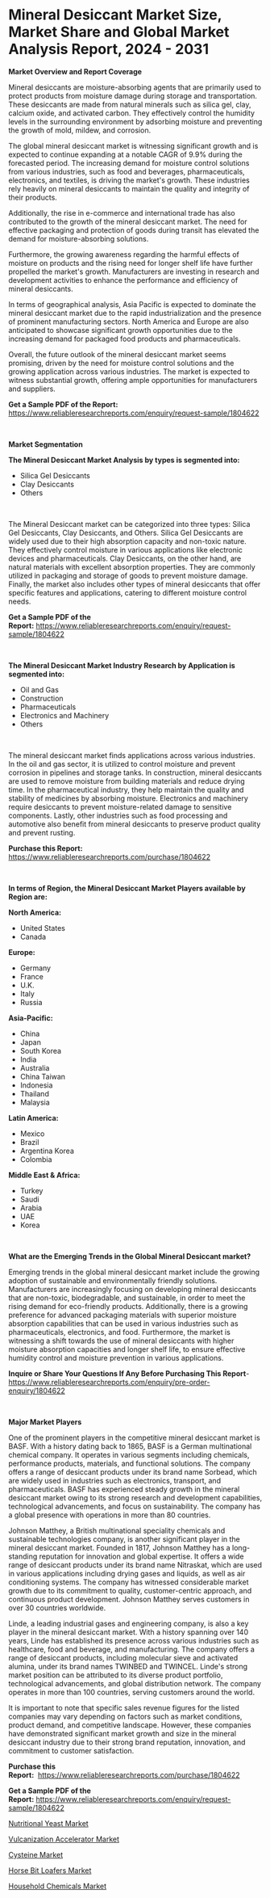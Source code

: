 <p><h1>Mineral Desiccant Market Size, Market Share and Global Market Analysis Report, 2024 - 2031</h1></p><p><strong>Market Overview and Report Coverage</strong></p>
<p><p>Mineral desiccants are moisture-absorbing agents that are primarily used to protect products from moisture damage during storage and transportation. These desiccants are made from natural minerals such as silica gel, clay, calcium oxide, and activated carbon. They effectively control the humidity levels in the surrounding environment by adsorbing moisture and preventing the growth of mold, mildew, and corrosion.</p><p>The global mineral desiccant market is witnessing significant growth and is expected to continue expanding at a notable CAGR of 9.9% during the forecasted period. The increasing demand for moisture control solutions from various industries, such as food and beverages, pharmaceuticals, electronics, and textiles, is driving the market's growth. These industries rely heavily on mineral desiccants to maintain the quality and integrity of their products.</p><p>Additionally, the rise in e-commerce and international trade has also contributed to the growth of the mineral desiccant market. The need for effective packaging and protection of goods during transit has elevated the demand for moisture-absorbing solutions.</p><p>Furthermore, the growing awareness regarding the harmful effects of moisture on products and the rising need for longer shelf life have further propelled the market's growth. Manufacturers are investing in research and development activities to enhance the performance and efficiency of mineral desiccants.</p><p>In terms of geographical analysis, Asia Pacific is expected to dominate the mineral desiccant market due to the rapid industrialization and the presence of prominent manufacturing sectors. North America and Europe are also anticipated to showcase significant growth opportunities due to the increasing demand for packaged food products and pharmaceuticals.</p><p>Overall, the future outlook of the mineral desiccant market seems promising, driven by the need for moisture control solutions and the growing application across various industries. The market is expected to witness substantial growth, offering ample opportunities for manufacturers and suppliers.</p></p>
<p><strong>Get a Sample PDF of the Report:</strong> <a href="https://www.reliableresearchreports.com/enquiry/request-sample/1804622">https://www.reliableresearchreports.com/enquiry/request-sample/1804622</a></p>
<p>&nbsp;</p>
<p><strong>Market Segmentation</strong></p>
<p><strong>The Mineral Desiccant Market Analysis by types is segmented into:</strong></p>
<p><ul><li>Silica Gel Desiccants</li><li>Clay Desiccants</li><li>Others</li></ul></p>
<p>&nbsp;</p>
<p><p>The Mineral Desiccant market can be categorized into three types: Silica Gel Desiccants, Clay Desiccants, and Others. Silica Gel Desiccants are widely used due to their high absorption capacity and non-toxic nature. They effectively control moisture in various applications like electronic devices and pharmaceuticals. Clay Desiccants, on the other hand, are natural materials with excellent absorption properties. They are commonly utilized in packaging and storage of goods to prevent moisture damage. Finally, the market also includes other types of mineral desiccants that offer specific features and applications, catering to different moisture control needs.</p></p>
<p><strong>Get a Sample PDF of the Report:</strong>&nbsp;<a href="https://www.reliableresearchreports.com/enquiry/request-sample/1804622">https://www.reliableresearchreports.com/enquiry/request-sample/1804622</a></p>
<p>&nbsp;</p>
<p><strong>The Mineral Desiccant Market Industry Research by Application is segmented into:</strong></p>
<p><ul><li>Oil and Gas</li><li>Construction</li><li>Pharmaceuticals</li><li>Electronics and Machinery</li><li>Others</li></ul></p>
<p>&nbsp;</p>
<p><p>The mineral desiccant market finds applications across various industries. In the oil and gas sector, it is utilized to control moisture and prevent corrosion in pipelines and storage tanks. In construction, mineral desiccants are used to remove moisture from building materials and reduce drying time. In the pharmaceutical industry, they help maintain the quality and stability of medicines by absorbing moisture. Electronics and machinery require desiccants to prevent moisture-related damage to sensitive components. Lastly, other industries such as food processing and automotive also benefit from mineral desiccants to preserve product quality and prevent rusting.</p></p>
<p><strong>Purchase this Report:</strong>&nbsp; <a href="https://www.reliableresearchreports.com/purchase/1804622">https://www.reliableresearchreports.com/purchase/1804622</a></p>
<p>&nbsp;</p>
<p><strong>In terms of Region, the Mineral Desiccant Market Players available by Region are:</strong></p>
<p>
    <p> <strong> North America: </strong>
        <ul>
            <li>United States</li>
            <li>Canada</li>
        </ul>
        </p> 
    <p> <strong> Europe: </strong>
        <ul>
            <li>Germany</li>
            <li>France</li>
            <li>U.K.</li>
            <li>Italy</li>
            <li>Russia</li>
        </ul>
        </p> 
    <p> <strong> Asia-Pacific: </strong>
        <ul>
            <li>China</li>
            <li>Japan</li>
            <li>South Korea</li>
            <li>India</li>
            <li>Australia</li>
            <li>China Taiwan</li>
            <li>Indonesia</li>
            <li>Thailand</li>
            <li>Malaysia</li>
        </ul>
        </p> 
    <p> <strong> Latin America: </strong>
        <ul>
            <li>Mexico</li>
            <li>Brazil</li>
            <li>Argentina Korea</li>
            <li>Colombia</li>
        </ul>
        </p> 
    <p> <strong> Middle East & Africa: </strong>
        <ul>
            <li>Turkey</li>
            <li>Saudi</li>
            <li>Arabia</li>
            <li>UAE</li>
            <li>Korea</li>
        </ul>
    </p>
    </p>
<p>&nbsp;</p>
<p><strong>What are the Emerging Trends in the Global Mineral Desiccant market?</strong></p>
<p><p>Emerging trends in the global mineral desiccant market include the growing adoption of sustainable and environmentally friendly solutions. Manufacturers are increasingly focusing on developing mineral desiccants that are non-toxic, biodegradable, and sustainable, in order to meet the rising demand for eco-friendly products. Additionally, there is a growing preference for advanced packaging materials with superior moisture absorption capabilities that can be used in various industries such as pharmaceuticals, electronics, and food. Furthermore, the market is witnessing a shift towards the use of mineral desiccants with higher moisture absorption capacities and longer shelf life, to ensure effective humidity control and moisture prevention in various applications.</p></p>
<p><strong>Inquire or Share Your Questions If Any Before Purchasing This Report</strong>- <a href="https://www.reliableresearchreports.com/enquiry/pre-order-enquiry/1804622">https://www.reliableresearchreports.com/enquiry/pre-order-enquiry/1804622</a></p>
<p>&nbsp;</p>
<p><strong>Major Market Players</strong></p>
<p><p>One of the prominent players in the competitive mineral desiccant market is BASF. With a history dating back to 1865, BASF is a German multinational chemical company. It operates in various segments including chemicals, performance products, materials, and functional solutions. The company offers a range of desiccant products under its brand name Sorbead, which are widely used in industries such as electronics, transport, and pharmaceuticals. BASF has experienced steady growth in the mineral desiccant market owing to its strong research and development capabilities, technological advancements, and focus on sustainability. The company has a global presence with operations in more than 80 countries.</p><p>Johnson Matthey, a British multinational speciality chemicals and sustainable technologies company, is another significant player in the mineral desiccant market. Founded in 1817, Johnson Matthey has a long-standing reputation for innovation and global expertise. It offers a wide range of desiccant products under its brand name Nitraskat, which are used in various applications including drying gases and liquids, as well as air conditioning systems. The company has witnessed considerable market growth due to its commitment to quality, customer-centric approach, and continuous product development. Johnson Matthey serves customers in over 30 countries worldwide.</p><p>Linde, a leading industrial gases and engineering company, is also a key player in the mineral desiccant market. With a history spanning over 140 years, Linde has established its presence across various industries such as healthcare, food and beverage, and manufacturing. The company offers a range of desiccant products, including molecular sieve and activated alumina, under its brand names TWINBED and TWINCEL. Linde's strong market position can be attributed to its diverse product portfolio, technological advancements, and global distribution network. The company operates in more than 100 countries, serving customers around the world.</p><p>It is important to note that specific sales revenue figures for the listed companies may vary depending on factors such as market conditions, product demand, and competitive landscape. However, these companies have demonstrated significant market growth and size in the mineral desiccant industry due to their strong brand reputation, innovation, and commitment to customer satisfaction.</p></p>
<p><strong>Purchase this Report:</strong>&nbsp;&nbsp;<a href="https://www.reliableresearchreports.com/purchase/1804622">https://www.reliableresearchreports.com/purchase/1804622</a></p>
<p></p>
<p><strong>Get a Sample PDF of the Report:</strong>&nbsp;<a href="https://www.reliableresearchreports.com/enquiry/request-sample/1804622">https://www.reliableresearchreports.com/enquiry/request-sample/1804622</a></p>
<p><p><a href="https://www.linkedin.com/pulse/nutritional-yeast-market-research-report-unlocks-analysis-ptyie/">Nutritional Yeast Market</a></p><p><a href="https://www.linkedin.com/pulse/vulcanization-accelerator-market-research-report-provides-ispve/">Vulcanization Accelerator Market</a></p><p><a href="https://www.linkedin.com/pulse/cysteine-market-research-report-unlocks-analysis-financial-status-ofqee/">Cysteine Market</a></p><p><a href="https://github.com/RoccoManning/Market-Research-Report-List-2/blob/main/horse-bit-loafers-market.md">Horse Bit Loafers Market</a></p><p><a href="https://github.com/NorbertYates/Market-Research-Report-List-2/blob/main/household-chemicals-market.md">Household Chemicals Market</a></p></p>